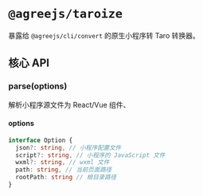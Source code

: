 # `@agreejs/taroize`

暴露给 `@agreejs/cli/convert` 的原生小程序转 Taro 转换器。

## 核心 API

### parse(options)

解析小程序源文件为 React/Vue 组件、

#### options

```typescript
interface Option {
  json?: string, // 小程序配置文件
  script?: string, // 小程序的 JavaScript 文件
  wxml?: string, // wxml 文件
  path: string, // 当前页面路径
  rootPath: string // 根目录路径
}
```
